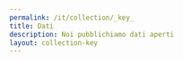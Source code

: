 ```yaml
---
permalink: /it/collection/_key_
title: Dati
description: Noi pubblichiamo dati aperti
layout: collection-key
---
```


